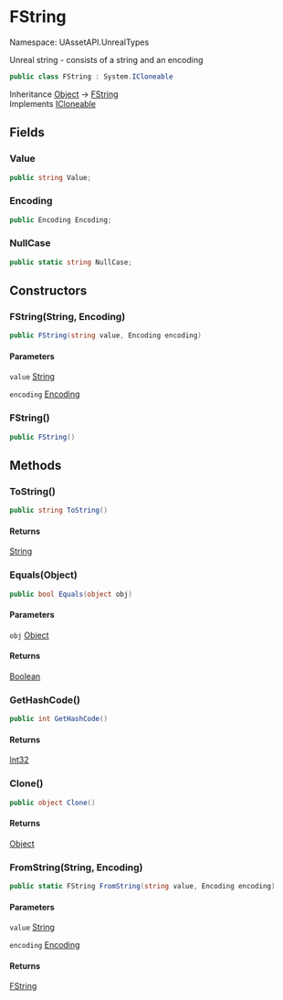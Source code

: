 # FString

Namespace: UAssetAPI.UnrealTypes

Unreal string - consists of a string and an encoding

```csharp
public class FString : System.ICloneable
```

Inheritance [Object](https://docs.microsoft.com/en-us/dotnet/api/system.object) → [FString](./uassetapi.unrealtypes.fstring.md)<br>
Implements [ICloneable](https://docs.microsoft.com/en-us/dotnet/api/system.icloneable)

## Fields

### **Value**

```csharp
public string Value;
```

### **Encoding**

```csharp
public Encoding Encoding;
```

### **NullCase**

```csharp
public static string NullCase;
```

## Constructors

### **FString(String, Encoding)**

```csharp
public FString(string value, Encoding encoding)
```

#### Parameters

`value` [String](https://docs.microsoft.com/en-us/dotnet/api/system.string)<br>

`encoding` [Encoding](https://docs.microsoft.com/en-us/dotnet/api/system.text.encoding)<br>

### **FString()**

```csharp
public FString()
```

## Methods

### **ToString()**

```csharp
public string ToString()
```

#### Returns

[String](https://docs.microsoft.com/en-us/dotnet/api/system.string)<br>

### **Equals(Object)**

```csharp
public bool Equals(object obj)
```

#### Parameters

`obj` [Object](https://docs.microsoft.com/en-us/dotnet/api/system.object)<br>

#### Returns

[Boolean](https://docs.microsoft.com/en-us/dotnet/api/system.boolean)<br>

### **GetHashCode()**

```csharp
public int GetHashCode()
```

#### Returns

[Int32](https://docs.microsoft.com/en-us/dotnet/api/system.int32)<br>

### **Clone()**

```csharp
public object Clone()
```

#### Returns

[Object](https://docs.microsoft.com/en-us/dotnet/api/system.object)<br>

### **FromString(String, Encoding)**

```csharp
public static FString FromString(string value, Encoding encoding)
```

#### Parameters

`value` [String](https://docs.microsoft.com/en-us/dotnet/api/system.string)<br>

`encoding` [Encoding](https://docs.microsoft.com/en-us/dotnet/api/system.text.encoding)<br>

#### Returns

[FString](./uassetapi.unrealtypes.fstring.md)<br>
